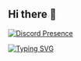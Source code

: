 ## Hi there 👋

[![Discord Presence](https://lanyard.cnrad.dev/api/977802250716078210?showDisplayName=true)](https://discord.com/users/977802250716078210)

<a href="https://git.io/typing-svg"><img src="https://readme-typing-svg.demolab.com?font=Montserrat&weight=700&size=19&pause=1000&center=true&vCenter=true&width=435&lines=PAID+MINECRAFT+%26+DISCORD+SERVER+DEV" alt="Typing SVG" /></a>
<!--
**krishanunaskar/krishanunaskar** is a ✨ _special_ ✨ repository because its `README.md` (this file) appears on your GitHub profile.

Here are some ideas to get you started: 

- 🔭 I’m currently working on ...
- 🌱 I’m currently learning ...
- 👯 I’m looking to collaborate on ...
- 🤔 I’m looking for help with ...
- 💬 Ask me about ...
- 📫 How to reach me: ...
- 😄 Pronouns: ...
- ⚡ Fun fact: ...
-->
